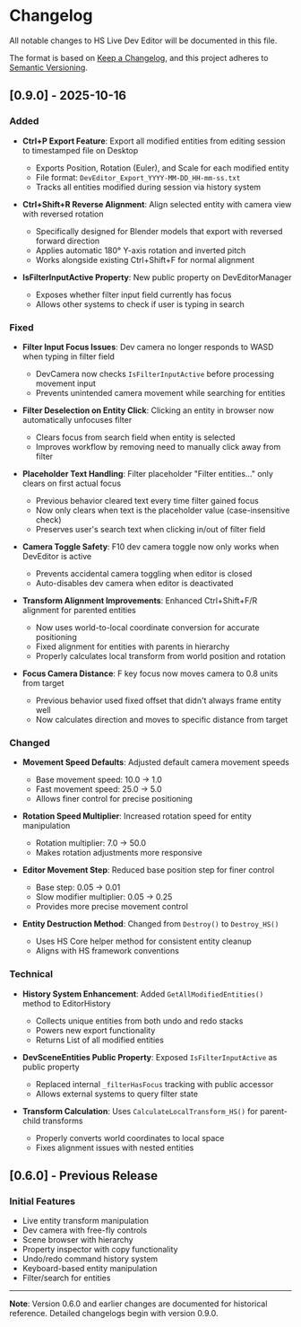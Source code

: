# Changelog

All notable changes to HS Live Dev Editor will be documented in this file.

The format is based on [Keep a Changelog](https://keepachangelog.com/en/1.0.0/),
and this project adheres to [Semantic Versioning](https://semver.org/spec/v2.0.0.html).

## [0.9.0] - 2025-10-16

### Added
- **Ctrl+P Export Feature**: Export all modified entities from editing session to timestamped file on Desktop
  - Exports Position, Rotation (Euler), and Scale for each modified entity
  - File format: `DevEditor_Export_YYYY-MM-DD_HH-mm-ss.txt`
  - Tracks all entities modified during session via history system

- **Ctrl+Shift+R Reverse Alignment**: Align selected entity with camera view with reversed rotation
  - Specifically designed for Blender models that export with reversed forward direction
  - Applies automatic 180° Y-axis rotation and inverted pitch
  - Works alongside existing Ctrl+Shift+F for normal alignment

- **IsFilterInputActive Property**: New public property on DevEditorManager
  - Exposes whether filter input field currently has focus
  - Allows other systems to check if user is typing in search

### Fixed
- **Filter Input Focus Issues**: Dev camera no longer responds to WASD when typing in filter field
  - DevCamera now checks `IsFilterInputActive` before processing movement input
  - Prevents unintended camera movement while searching for entities

- **Filter Deselection on Entity Click**: Clicking an entity in browser now automatically unfocuses filter
  - Clears focus from search field when entity is selected
  - Improves workflow by removing need to manually click away from filter

- **Placeholder Text Handling**: Filter placeholder "Filter entities..." only clears on first actual focus
  - Previous behavior cleared text every time filter gained focus
  - Now only clears when text is the placeholder value (case-insensitive check)
  - Preserves user's search text when clicking in/out of filter field

- **Camera Toggle Safety**: F10 dev camera toggle now only works when DevEditor is active
  - Prevents accidental camera toggling when editor is closed
  - Auto-disables dev camera when editor is deactivated

- **Transform Alignment Improvements**: Enhanced Ctrl+Shift+F/R alignment for parented entities
  - Now uses world-to-local coordinate conversion for accurate positioning
  - Fixed alignment for entities with parents in hierarchy
  - Properly calculates local transform from world position and rotation

- **Focus Camera Distance**: F key focus now moves camera to 0.8 units from target
  - Previous behavior used fixed offset that didn't always frame entity well
  - Now calculates direction and moves to specific distance from target

### Changed
- **Movement Speed Defaults**: Adjusted default camera movement speeds
  - Base movement speed: 10.0 → 1.0
  - Fast movement speed: 25.0 → 5.0
  - Allows finer control for precise positioning

- **Rotation Speed Multiplier**: Increased rotation speed for entity manipulation
  - Rotation multiplier: 7.0 → 50.0
  - Makes rotation adjustments more responsive

- **Editor Movement Step**: Reduced base position step for finer control
  - Base step: 0.05 → 0.01
  - Slow modifier multiplier: 0.05 → 0.25
  - Provides more precise movement control

- **Entity Destruction Method**: Changed from `Destroy()` to `Destroy_HS()`
  - Uses HS Core helper method for consistent entity cleanup
  - Aligns with HS framework conventions

### Technical
- **History System Enhancement**: Added `GetAllModifiedEntities()` method to EditorHistory
  - Collects unique entities from both undo and redo stacks
  - Powers new export functionality
  - Returns List<Entity> of all modified entities

- **DevSceneEntities Public Property**: Exposed `IsFilterInputActive` as public property
  - Replaced internal `_filterHasFocus` tracking with public accessor
  - Allows external systems to query filter state

- **Transform Calculation**: Uses `CalculateLocalTransform_HS()` for parent-child transforms
  - Properly converts world coordinates to local space
  - Fixes alignment issues with nested entities

## [0.6.0] - Previous Release

### Initial Features
- Live entity transform manipulation
- Dev camera with free-fly controls
- Scene browser with hierarchy
- Property inspector with copy functionality
- Undo/redo command history system
- Keyboard-based entity manipulation
- Filter/search for entities

---

**Note**: Version 0.6.0 and earlier changes are documented for historical reference.
Detailed changelogs begin with version 0.9.0.
